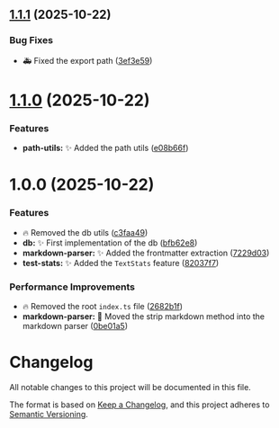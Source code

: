 ## [1.1.1](https://github.com/echoes-io/utils/compare/v1.1.0...v1.1.1) (2025-10-22)


### Bug Fixes

* :ambulance: Fixed the export path ([3ef3e59](https://github.com/echoes-io/utils/commit/3ef3e59c288b896bf8a7d2cc34105f791a34b333))

# [1.1.0](https://github.com/echoes-io/utils/compare/v1.0.0...v1.1.0) (2025-10-22)


### Features

* **path-utils:** :sparkles: Added the path utils ([e08b66f](https://github.com/echoes-io/utils/commit/e08b66f0de4a81dfa05a32f1d1227653969e2fe9))

# 1.0.0 (2025-10-22)


### Features

* :fire: Removed the db utils ([c3faa49](https://github.com/echoes-io/utils/commit/c3faa4962f73e7e3dc76eef41361936e2746ef8d))
* **db:** :sparkles: First implementation of the db ([bfb62e8](https://github.com/echoes-io/utils/commit/bfb62e855cf6c4fb71eb73f5b8ce0dca3b455653))
* **markdown-parser:** :sparkles: Added the frontmatter extraction ([7229d03](https://github.com/echoes-io/utils/commit/7229d0392e300d1e74f3f8692ac3a5c815084686))
* **test-stats:** :sparkles: Added the `TextStats` feature ([82037f7](https://github.com/echoes-io/utils/commit/82037f7e0c7d69e380a9cc72d1b763ffcf0eb558))


### Performance Improvements

* :fire: Removed the root `index.ts` file ([2682b1f](https://github.com/echoes-io/utils/commit/2682b1f04863b6a1ce33bef00dc76be600b07eab))
* **markdown-parser:** :truck: Moved the strip markdown method into the markdown parser ([0be01a5](https://github.com/echoes-io/utils/commit/0be01a58be632eb0aa4de428dff9527763bc54af))

# Changelog

All notable changes to this project will be documented in this file.

The format is based on [Keep a Changelog](https://keepachangelog.com/en/1.0.0/),
and this project adheres to [Semantic Versioning](https://semver.org/spec/v2.0.0.html).
